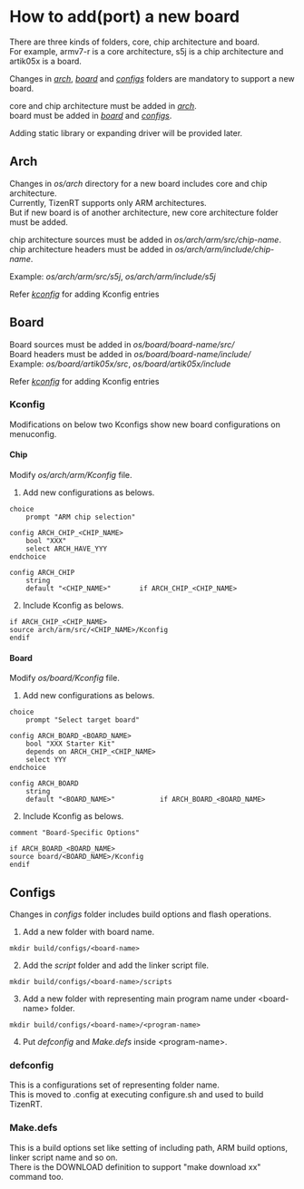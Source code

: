 # How to add(port) a new board

There are three kinds of folders, core, chip architecture and board.  
For example, armv7-r is a core architecture, s5j is a chip architecture and artik05x is a board.  

Changes in *[arch](#arch)*, *[board](#board)* and *[configs](#configs)* folders are mandatory to support a new board.  

core and chip architecture must be added in *[arch](#arch)*.  
board must be added in *[board](#board)* and *[configs](#configs)*.  

Adding static library or expanding driver will be provided later.

## Arch

Changes in *os/arch* directory for a new board includes core and chip architecture.  
Currently, TizenRT supports only ARM architectures.  
But if new board is of another architecture, new core architecture folder must be added.  

chip architecture sources must be added in *os/arch/arm/src/chip-name*.  
chip architecture headers must be added in *os/arch/arm/include/chip-name*.  

Example: *os/arch/arm/src/s5j*, *os/arch/arm/include/s5j*  

Refer *[kconfig](#kconfig)* for adding Kconfig entries

## Board

Board sources must be added in *os/board/board-name/src/*  
Board headers must be added in *os/board/board-name/include/*  
Example: *os/board/artik05x/src*,  *os/board/artik05x/include*  

Refer *[kconfig](#kconfig)* for adding Kconfig entries

### Kconfig

Modifications on below two Kconfigs show new board configurations on menuconfig.

#### Chip
Modify *os/arch/arm/Kconfig* file.

1. Add new configurations as belows.
```
choice
	prompt "ARM chip selection"

config ARCH_CHIP_<CHIP_NAME>
	bool "XXX"
	select ARCH_HAVE_YYY
endchoice

config ARCH_CHIP
	string
	default "<CHIP_NAME>"       if ARCH_CHIP_<CHIP_NAME>
```

2. Include Kconfig as belows.
```
if ARCH_CHIP_<CHIP_NAME>
source arch/arm/src/<CHIP_NAME>/Kconfig
endif
```

#### Board
Modify *os/board/Kconfig* file.

1. Add new configurations as belows.
```
choice
	prompt "Select target board"

config ARCH_BOARD_<BOARD_NAME>
	bool "XXX Starter Kit"
	depends on ARCH_CHIP_<CHIP_NAME>
	select YYY
endchoice

config ARCH_BOARD
	string
	default "<BOARD_NAME>"           if ARCH_BOARD_<BOARD_NAME>
```

2. Include Kconfig as belows.
```
comment "Board-Specific Options"

if ARCH_BOARD_<BOARD_NAME>
source board/<BOARD_NAME>/Kconfig
endif
```

## Configs

Changes in *configs* folder includes build options and flash operations.

1. Add a new folder with board name.
```
mkdir build/configs/<board-name>
```

2. Add the *script* folder and add the linker script file.
```
mkdir build/configs/<board-name>/scripts
```

3. Add a new folder with representing main program name under \<board-name\> folder.
```
mkdir build/configs/<board-name>/<program-name>
```

4. Put *defconfig* and *Make.defs* inside \<program-name\>.

### defconfig

This is a configurations set of representing folder name.  
This is moved to .config at executing configure.sh and used to build TizenRT.

### Make.defs

This is a build options set like setting of including path, ARM build options, linker script name and so on.  
There is the DOWNLOAD definition to support "make download xx" command too.

